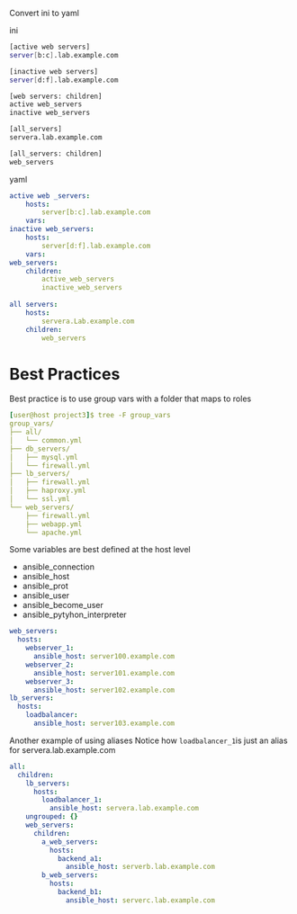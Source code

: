 Convert ini to yaml

ini
```bash
[active web servers]
server[b:c].lab.example.com

[inactive web servers] 
server[d:f].lab.example.com

[web servers: children]
active web_servers 
inactive web_servers

[all_servers]
servera.lab.example.com

[all_servers: children]
web_servers
```


yaml
```yaml
active web _servers:
    hosts:
        server[b:c].lab.example.com
    vars:
inactive web_servers:
    hosts:
        server[d:f].lab.example.com
    vars:
web_servers: 
    children:
        active_web_servers
        inactive_web_servers
    
all servers:
    hosts:
        servera.Lab.example.com
    children:
        web_servers
```

# Best Practices

Best practice is to use group vars with a folder that maps to roles

```yaml
[user@host project3]$ tree -F group_vars
group_vars/
├── all/
│   └── common.yml
├── db_servers/
│   ├── mysql.yml
│   └── firewall.yml
├── lb_servers/
│   ├── firewall.yml
│   ├── haproxy.yml
│   └── ssl.yml
└── web_servers/
    ├── firewall.yml
    ├── webapp.yml
    └── apache.yml
```

Some variables are best defined at the host level

- ansible_connection
- ansible_host
- ansible_prot
- ansible_user
- ansible_become_user
- ansible_pytyhon_interpreter
  

```yaml
web_servers:
  hosts:
    webserver_1:
      ansible_host: server100.example.com
    webserver_2:
      ansible_host: server101.example.com
    webserver_3:
      ansible_host: server102.example.com
lb_servers:
  hosts:
    loadbalancer:
      ansible_host: server103.example.com
```


Another example of using aliases 
Notice how `loadbalancer_1`is just an alias for servera.lab.example.com

```yaml
all:
  children:
    lb_servers:
      hosts:
        loadbalancer_1:
          ansible_host: servera.lab.example.com
    ungrouped: {}
    web_servers:
      children:
        a_web_servers:
          hosts:
            backend_a1:
              ansible_host: serverb.lab.example.com
        b_web_servers:
          hosts:
            backend_b1:
              ansible_host: serverc.lab.example.com

```